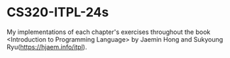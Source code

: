 # CS320-ITPL-24s
My implementations of each chapter's exercises throughout the book &lt;Introduction to Programming Language> by Jaemin Hong and Sukyoung Ryu(https://hjaem.info/itpl).
